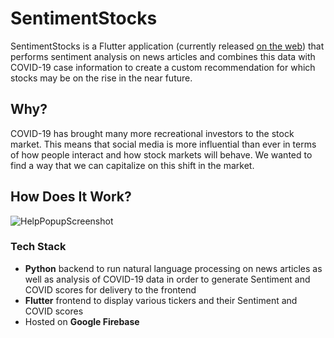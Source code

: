 # SentimentStocks
SentimentStocks is a Flutter application (currently released [on the web](https://sentiment-stocks.web.app/)) that performs sentiment analysis on news articles and combines this data with COVID-19 case information to create a custom recommendation for which stocks may be on the rise in the near future.



## Why?

COVID-19 has brought many more recreational investors to the stock market. This means that social media is more influential than ever in terms of how people interact and how stock markets will behave. We wanted to find a way that we can capitalize on this shift in the market.



## How Does It Work?

![HelpPopupScreenshot](https://user-images.githubusercontent.com/59609232/107149259-9cc82180-6925-11eb-88fe-df06511b9649.png)


### Tech Stack

- **Python** backend to run natural language processing on news articles as well as analysis of COVID-19 data in order to generate Sentiment and COVID scores for delivery to the frontend
- **Flutter** frontend to display various tickers and their Sentiment and COVID scores
- Hosted on **Google Firebase**
